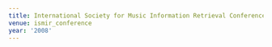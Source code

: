 ```yaml
---
title: International Society for Music Information Retrieval Conference (2008)
venue: ismir_conference
year: '2008'
---
```

